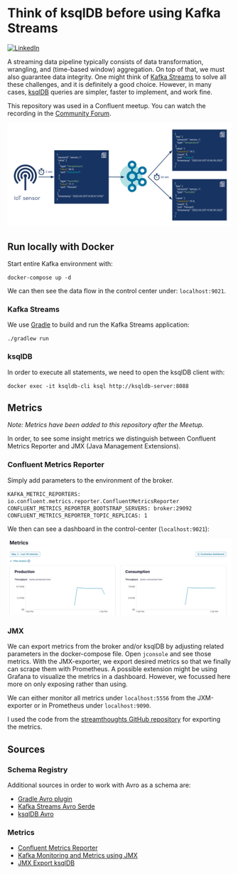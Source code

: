 # Think of ksqlDB before using Kafka Streams

[![LinkedIn][linkedin-shield]][linkedin-url]

A streaming data pipeline typically consists of data transformation, wrangling, and (time-based window) aggregation. On top of that, we must also guarantee data integrity. One might think of [Kafka Streams](https://kafka.apache.org/documentation/streams/) to solve all these challenges, and it is definitely a good choice. However, in many cases, [ksqlDB](https://ksqldb.io/) queries are simpler, faster to implement, and work fine.

This repository was used in a Confluent meetup. You can watch the recording in the [Community Forum](https://forum.confluent.io/t/recording-ready-to-view-speaker-q-a-thread-30-march-2022-think-of-using-ksqldb-before-using-kafka-streams/4450).

![](image.png)


## Run locally with Docker

Start entire Kafka environment with:
```shell
docker-compose up -d
```
We can then see the data flow in the control center under:
```localhost:9021```. 

### Kafka Streams

We use [Gradle](https://gradle.org/) to build and run the Kafka Streams application:

```shell
./gradlew run
```

### ksqlDB

In order to execute all statements, we need to open the ksqlDB client with:

```shell
docker exec -it ksqldb-cli ksql http://ksqldb-server:8088
```

## Metrics

_Note: Metrics have been added to this repository after the Meetup._

In order, to see some insight metrics we distinguish between Confluent Metrics Reporter and
JMX (Java Management Extensions).

### Confluent Metrics Reporter

Simply add parameters to the environment of the broker.

```shell
KAFKA_METRIC_REPORTERS: io.confluent.metrics.reporter.ConfluentMetricsReporter
CONFLUENT_METRICS_REPORTER_BOOTSTRAP_SERVERS: broker:29092
CONFLUENT_METRICS_REPORTER_TOPIC_REPLICAS: 1
```
We then can see a dashboard in the control-center (`localhost:9021`):

![](./Metrics/control-center.png)


### JMX

We can export metrics from the broker and/or ksqlDB by adjusting related parameters in the
docker-compose file. Open `jconsole` and see those metrics.
With the JMX-exporter, we export desired metrics so that we finally can scrape them with
Prometheus. A possible extension might be using Grafana to visualize the metrics in a 
dashboard. However, we focussed here more on only exposing rather than using.

We can either monitor all metrics under `localhost:5556` from the JXM-exporter
or in Prometheus under `localhost:9090`.

I used the code from the [streamthoughts GitHub repository](https://github.com/streamthoughts/kafka-monitoring-stack-docker-compose/tree/master/etc/jmx_exporter)
for exporting the metrics.

## Sources

### Schema Registry
Additional sources in order to work with Avro as a schema are:

* [Gradle Avro plugin](https://github.com/davidmc24/gradle-avro-plugin)
* [Kafka Streams Avro Serde](https://docs.confluent.io/platform/current/streams/developer-guide/datatypes.html)
* [ksqlDB Avro](https://docs.ksqldb.io/en/latest/reference/serialization/#avro)

### Metrics
* [Confluent Metrics Reporter](https://docs.confluent.io/platform/7.0.0/kafka/metrics-reporter.html#installation)
* [Kafka Monitoring and Metrics using JMX](https://docs.confluent.io/platform/current/installation/docker/operations/monitoring.html)
* [JMX Export ksqlDB](https://docs.ksqldb.io/en/latest/operate-and-deploy/monitoring/)

[linkedin-shield]: https://img.shields.io/badge/-LinkedIn-black.svg?style=flat-square&logo=linkedin&colorB=555
[linkedin-url]: https://www.linkedin.com/in/patrick-neff-7bb3b21a4/